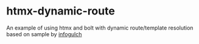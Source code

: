 # htmx-dynamic-route

An example of using htmx and bolt with dynamic route/template resolution based on sample by [infogulch](https://github.com/infogulch/go-htmx)